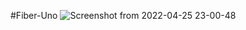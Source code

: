 
#Fiber-Uno
![Screenshot from 2022-04-25 23-00-48](https://user-images.githubusercontent.com/78546078/165142371-a9565a92-95d3-4b6c-8995-27341867fcb2.png)
